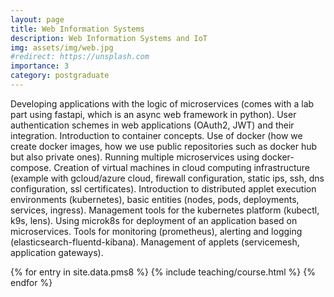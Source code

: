 ```yaml
---
layout: page
title: Web Information Systems
description: Web Information Systems and IoT
img: assets/img/web.jpg
#redirect: https://unsplash.com
importance: 3
category: postgraduate
---
```


Developing applications with the logic of microservices (comes with a lab part using fastapi, which is an async web framework in python). User authentication schemes in web applications (OAuth2, JWT) and their integration. Introduction to container concepts. Use of docker (how we create docker images, how we use public repositories such as docker hub but also private ones). Running multiple microservices using docker-compose. Creation of virtual machines in cloud computing infrastructure (example with gcloud/azure cloud, firewall configuration, static ips, ssh, dns configuration, ssl certificates). Introduction to distributed applet execution environments (kubernetes), basic entities (nodes, pods, deployments, services, ingress). Management tools for the kubernetes platform (kubectl, k9s, lens). Using microk8s for deployment of an application based on microservices. Tools for monitoring (prometheus), alerting and logging (elasticsearch-fluentd-kibana). Management of applets (servicemesh, application gateways).

<div class="post">
<article>
{% for entry in site.data.pms8 %}
 {% include teaching/course.html %}
{% endfor %}
</article>
</div>